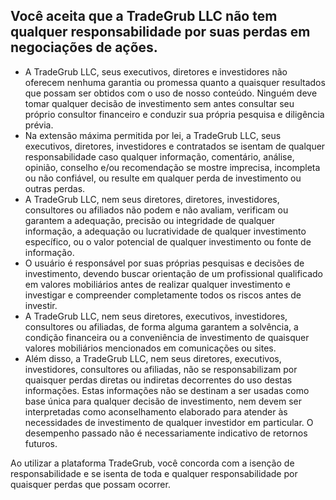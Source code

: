 ## Você aceita que a TradeGrub LLC não tem qualquer responsabilidade por suas perdas em negociações de ações.

- A TradeGrub LLC, seus executivos, diretores e investidores não oferecem nenhuma garantia ou promessa quanto a quaisquer resultados que possam ser obtidos com o uso de nosso conteúdo. Ninguém deve tomar qualquer decisão de investimento sem antes consultar seu próprio consultor financeiro e conduzir sua própria pesquisa e diligência prévia.
- Na extensão máxima permitida por lei, a TradeGrub LLC, seus executivos, diretores, investidores e contratados se isentam de qualquer responsabilidade caso qualquer informação, comentário, análise, opinião, conselho e/ou recomendação se mostre imprecisa, incompleta ou não confiável, ou resulte em qualquer perda de investimento ou outras perdas.
- A TradeGrub LLC, nem seus diretores, diretores, investidores, consultores ou afiliados não podem e não avaliam, verificam ou garantem a adequação, precisão ou integridade de qualquer informação, a adequação ou lucratividade de qualquer investimento específico, ou o valor potencial de qualquer investimento ou fonte de informação.
- O usuário é responsável por suas próprias pesquisas e decisões de investimento, devendo buscar orientação de um profissional qualificado em valores mobiliários antes de realizar qualquer investimento e investigar e compreender completamente todos os riscos antes de investir.
- A TradeGrub LLC, nem seus diretores, executivos, investidores, consultores ou afiliadas, de forma alguma garantem a solvência, a condição financeira ou a conveniência de investimento de quaisquer valores mobiliários mencionados em comunicações ou sites.
- Além disso, a TradeGrub LLC, nem seus diretores, executivos, investidores, consultores ou afiliadas, não se responsabilizam por quaisquer perdas diretas ou indiretas decorrentes do uso destas informações. Estas informações não se destinam a ser usadas como base única para qualquer decisão de investimento, nem devem ser interpretadas como aconselhamento elaborado para atender às necessidades de investimento de qualquer investidor em particular. O desempenho passado não é necessariamente indicativo de retornos futuros.

Ao utilizar a plataforma TradeGrub, você concorda com a isenção de responsabilidade e se isenta de toda e qualquer responsabilidade por quaisquer perdas que possam ocorrer.
